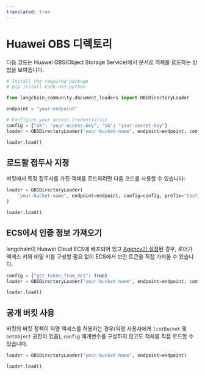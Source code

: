 ```yaml
---
translated: true
---
```


# Huawei OBS 디렉토리

다음 코드는 Huawei OBS(Object Storage Service)에서 문서로 객체를 로드하는 방법을 보여줍니다.

```python
# Install the required package
# pip install esdk-obs-python
```

```python
from langchain_community.document_loaders import OBSDirectoryLoader
```

```python
endpoint = "your-endpoint"
```

```python
# Configure your access credentials\n
config = {"ak": "your-access-key", "sk": "your-secret-key"}
loader = OBSDirectoryLoader("your-bucket-name", endpoint=endpoint, config=config)
```

```python
loader.load()
```

## 로드할 접두사 지정

버킷에서 특정 접두사를 가진 객체를 로드하려면 다음 코드를 사용할 수 있습니다:

```python
loader = OBSDirectoryLoader(
    "your-bucket-name", endpoint=endpoint, config=config, prefix="test_prefix"
)
```

```python
loader.load()
```

## ECS에서 인증 정보 가져오기

langchain이 Huawei Cloud ECS에 배포되어 있고 [Agency가 설정](https://support.huaweicloud.com/intl/en-us/usermanual-ecs/ecs_03_0166.html#section7)된 경우, 로더가 액세스 키와 비밀 키를 구성할 필요 없이 ECS에서 보안 토큰을 직접 가져올 수 있습니다.

```python
config = {"get_token_from_ecs": True}
loader = OBSDirectoryLoader("your-bucket-name", endpoint=endpoint, config=config)
```

```python
loader.load()
```

## 공개 버킷 사용

버킷의 버킷 정책이 익명 액세스를 허용하는 경우(익명 사용자에게 `listBucket` 및 `GetObject` 권한이 있음), `config` 매개변수를 구성하지 않고도 객체를 직접 로드할 수 있습니다.

```python
loader = OBSDirectoryLoader("your-bucket-name", endpoint=endpoint)
```

```python
loader.load()
```
